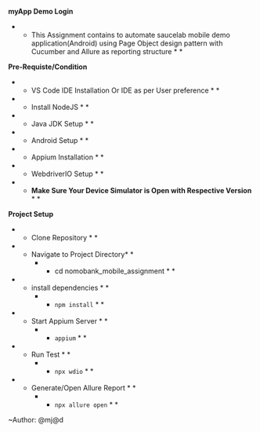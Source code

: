 **myApp Demo Login**

* * This Assignment contains to automate saucelab mobile demo application(Android) using Page Object design pattern with Cucumber and Allure as reporting structure * *

**Pre-Requiste/Condition**
* * VS Code IDE Installation Or IDE as per User preference  * *
* * Install NodeJS  * *
* * Java JDK Setup  * *
* * Android Setup  * *
* * Appium Installation  * *
* * WebdriverIO Setup  * *
* * **Make Sure Your Device Simulator is Open with Respective Version** * *

**Project Setup**
* * Clone Repository * *
* * Navigate to Project Directory* *
    * * cd nomobank_mobile_assignment * *
* * install dependencies * *
    * * `npm install` * *
* * Start Appium Server * *
    * * `appium` * *
* * Run Test * *
    * * `npx wdio` * *
* * Generate/Open Allure Report * *
    * * `npx allure open` * *


~Author: @mj@d